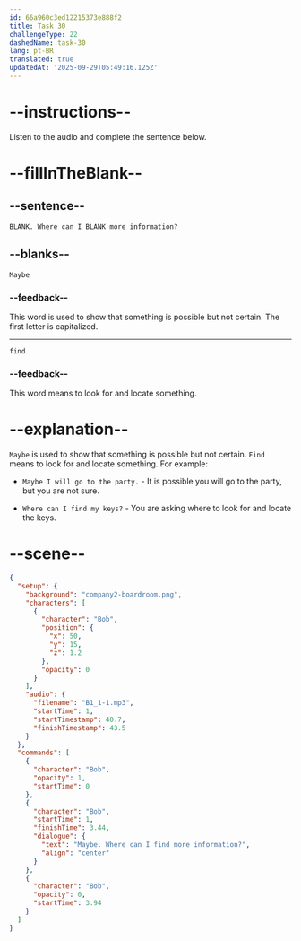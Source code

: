 ```yaml
---
id: 66a960c3ed12215373e888f2
title: Task 30
challengeType: 22
dashedName: task-30
lang: pt-BR
translated: true
updatedAt: '2025-09-29T05:49:16.125Z'
---
```

<!--
AUDIO REFERENCE:
Bob: Maybe. Where can I find more information?
-->

# --instructions--

Listen to the audio and complete the sentence below.

# --fillInTheBlank--

## --sentence--

`BLANK. Where can I BLANK more information?`

## --blanks--

`Maybe`

### --feedback--

This word is used to show that something is possible but not certain. The first letter is capitalized.

---

`find`

### --feedback--

This word means to look for and locate something.

# --explanation--

`Maybe` is used to show that something is possible but not certain. `Find` means to look for and locate something. For example:

- `Maybe I will go to the party.` - It is possible you will go to the party, but you are not sure.

- `Where can I find my keys?` - You are asking where to look for and locate the keys.

# --scene--

```json
{
  "setup": {
    "background": "company2-boardroom.png",
    "characters": [
      {
        "character": "Bob",
        "position": {
          "x": 50,
          "y": 15,
          "z": 1.2
        },
        "opacity": 0
      }
    ],
    "audio": {
      "filename": "B1_1-1.mp3",
      "startTime": 1,
      "startTimestamp": 40.7,
      "finishTimestamp": 43.5
    }
  },
  "commands": [
    {
      "character": "Bob",
      "opacity": 1,
      "startTime": 0
    },
    {
      "character": "Bob",
      "startTime": 1,
      "finishTime": 3.44,
      "dialogue": {
        "text": "Maybe. Where can I find more information?",
        "align": "center"
      }
    },
    {
      "character": "Bob",
      "opacity": 0,
      "startTime": 3.94
    }
  ]
}
```
